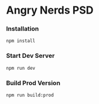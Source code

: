 # Angry Nerds PSD

### Installation

```
npm install
```

### Start Dev Server

```
npm run dev
```

### Build Prod Version

```
npm run build:prod
```
